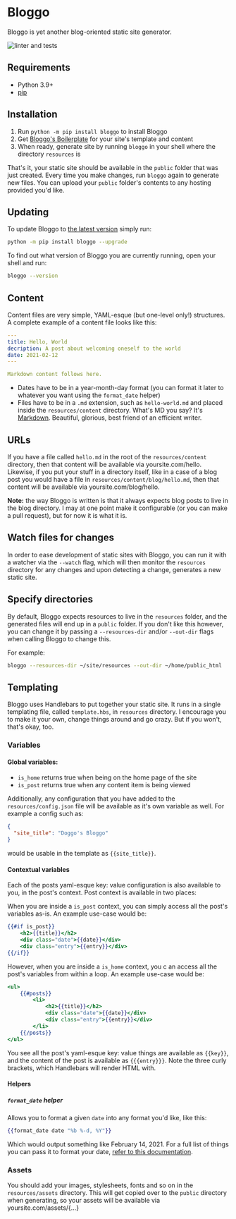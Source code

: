 # Bloggo

Bloggo is yet another blog-oriented static site generator.

![linter and tests](https://github.com/askonomm/bloggo/workflows/.github/workflows/linter-tests.yml/badge.svg)

## Requirements

- Python 3.9+
- [pip](https://pip.pypa.io/)

## Installation

1. Run `python -m pip install bloggo` to install Bloggo
2. Get [Bloggo's Boilerplate](https://github.com/askonomm/bloggo-boilerplate) for your site's template and content
3. When ready, generate site by running `bloggo` in your shell where the directory `resources` is

That's it, your static site should be available in the `public` folder that was just created.
Every time you make changes, run `bloggo` again to generate 
new files. You can upload your `public` folder's contents to any hosting provided you'd like.

## Updating

To update Bloggo to [the latest version](https://pypi.org/project/bloggo/) simply run:

```bash
python -m pip install bloggo --upgrade
```

To find out what version of Bloggo you are currently running, open your shell and run:

```bash
bloggo --version
```

## Content

Content files are very simple, YAML-esque (but one-level only!) structures. A complete example of a content file looks like this:

```yaml
---
title: Hello, World
decription: A post about welcoming oneself to the world
date: 2021-02-12
---

Markdown content follows here.
```

- Dates have to be in a year-month-day format (you can format it later to whatever you want using the `format_date` helper)
- Files have to be in a `.md` extension, such as `hello-world.md` and placed inside the 
`resources/content` directory. What's MD you say? It's [Markdown](https://github.com/adam-p/markdown-here/wiki/Markdown-Cheatsheet). Beautiful, glorious, best friend of an efficient writer.

## URLs

If you have a file called `hello.md` in the root of the `resources/content` directory, then that content
will be available via yoursite.com/hello. Likewise, if you put your stuff in a directory itself, like in a case of a blog post you would 
have a file in `resources/content/blog/hello.md`, then that  content will be available via yoursite.com/blog/hello.

**Note:** the way Bloggo is written is that it always expects blog posts to live in the blog directory. I may 
at one point make it configurable (or you can make a pull request), but for now it is what it is.

## Watch files for changes

In order to ease development of static sites with Bloggo, you can run it with a watcher via the 
`--watch` flag, which will then monitor the `resources` directory for any changes and 
upon detecting a change, generates a new static site.

## Specify directories

By default, Bloggo expects resources to live in the `resources` folder, and the 
generated files will end up in a `public` folder. If you don't like this however, you can
change it by passing a `--resources-dir` and/or `--out-dir` flags when calling Bloggo to change this.

For example:

```bash
bloggo --resources-dir ~/site/resources --out-dir ~/home/public_html
```
## Templating

Bloggo uses Handlebars to put together your static site. It runs in a single templating file, called `template.hbs`, in `resources` directory.
I encourage you to make it your own, change things around and go crazy. But if you won't, that's okay, too.

### Variables

#### Global variables:
- `is_home` returns true when being on the home page of the site
- `is_post` returns true when any content item is being viewed

Additionally, any configuration that you have added to  the `resources/config.json` file will be available as it's own 
variable as well. For example a config such as:

```json
{
  "site_title": "Doggo's Bloggo"
}
```

would be usable in the template as `{{site_title}}`.

#### Contextual variables

Each of the posts yaml-esque key: value configuration is also available to you, in the post's context.
Post context is available in two places:

When you are inside a `is_post` context, you can simply access all the post's variables as-is. An example use-case would be:

```handlebars
{{#if is_post}}
    <h2>{{title}}</h2>
    <div class="date">{{date}}</div>
    <div class="entry">{{entry}}</div>
{{/if}}
```

However, when you are inside a `is_home` context, you c an access all the post's
variables from within a loop. An example use-case would be:

```handlebars
<ul>
    {{#posts}}
        <li>
            <h2>{{title}}</h2>
            <div class="date">{{date}}</div>
            <div class="entry">{{entry}}</div>
        </li>
    {{/posts}}
</ul>
```

You see all the post's yaml-esque key: value things are available as `{{key}}`, and the content of the post is available as `{{{entry}}}`. Note 
the three curly brackets, which Handlebars will render HTML with. 

#### Helpers

##### `format_date` helper

Allows you to format a given `date` into any format you'd like, like this:

```handlebars
{{format_date date "%b %-d, %Y"}}
```

Which would output something like February 14, 2021. For a full list of things
you can pass it to format your date, [refer to this documentation](https://strftime.org/).

### Assets

You should add your images, stylesheets, fonts and so on in the `resources/assets` directory. This will get copied over
to the `public` directory when generating, so your assets will be available via yoursite.com/assets/{...} 